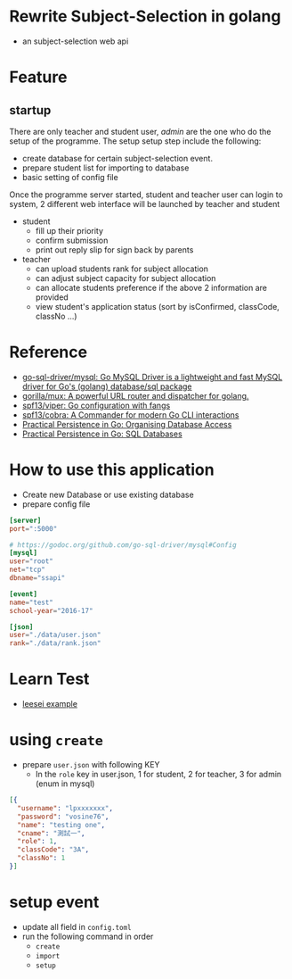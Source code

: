 # Rewrite Subject-Selection in golang

- an subject-selection web api

# Feature
## startup
There are only teacher and student user, *admin* are the one who do the setup of the programme. The setup setup step include the following:
  - create database for certain subject-selection event.
  - prepare student list for importing to database
  - basic setting of config file

Once the programme server started, student and teacher user can login to system, 2 different web interface will be launched by teacher and student
- student
  - fill up their priority
  - confirm submission
  - print out reply slip for sign back by parents
- teacher
  - can upload students rank for subject allocation
  - can adjust subject capacity for subject allocation
  - can allocate students preference if the above 2 information are provided
  - view student's application status (sort by isConfirmed, classCode, classNo ...)

# Reference

- [go-sql-driver/mysql: Go MySQL Driver is a lightweight and fast MySQL driver for Go's (golang) database/sql package](https://github.com/go-sql-driver/mysql)
- [gorilla/mux: A powerful URL router and dispatcher for golang.](https://github.com/gorilla/mux)
- [spf13/viper: Go configuration with fangs](https://github.com/spf13/viper)
- [spf13/cobra: A Commander for modern Go CLI interactions](https://github.com/spf13/cobra/)
- [Practical Persistence in Go: Organising Database Access](http://www.alexedwards.net/blog/organising-database-access)
- [Practical Persistence in Go: SQL Databases](http://www.alexedwards.net/blog/practical-persistence-sql)


# How to use this application
- Create new Database or use existing database
- prepare config file

``` toml
[server]
port=":5000"

# https://godoc.org/github.com/go-sql-driver/mysql#Config
[mysql]
user="root"
net="tcp"
dbname="ssapi"

[event]
name="test"
school-year="2016-17"

[json]
user="./data/user.json"
rank="./data/rank.json"
```

# Learn Test
- [leesei example](https://github.com/leesei/openslide-prop2json)

# using `create`

- prepare `user.json` with following KEY
  + In the `role` key in user.json, 1 for student, 2 for teacher, 3 for admin (enum in mysql)

```json
[{
  "username": "lpxxxxxxx",
  "password": "vosine76",
  "name": "testing one",
  "cname": "測試一",
  "role": 1,
  "classCode": "3A",
  "classNo": 1
}]
```

# setup event
- update all field in `config.toml`
- run the following command in order
  + `create`
  + `import`
  + `setup`
